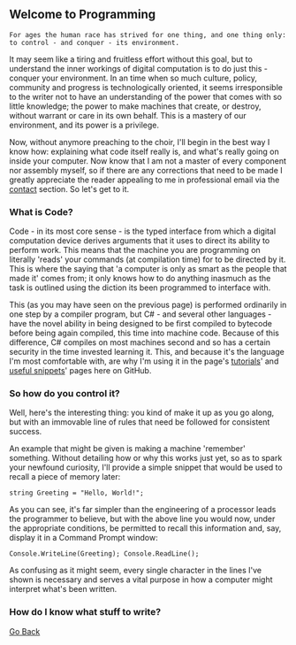 ## Welcome to Programming

``For ages the human race has strived for one thing, and one thing only: to control - and conquer - its environment. ``

It may seem like a tiring and fruitless effort without this goal, but to understand the inner workings of digital computation is to do just this - conquer your environment. In an time when so much culture, policy, community and progress is technologically oriented, it seems irresponsible to the writer not to have an understanding of the power that comes with so little knowledge; the power to make machines that create, or destroy, without warrant or care in its own behalf. This is a mastery of our environment, and its power is a privilege.

Now, without anymore preaching to the choir, I'll begin in the best way I know how: explaining what code itself really is, and what's really going on inside your computer. Now know that I am not a master of every component nor assembly myself, so if there are any corrections that need to be made I greatly appreciate the reader appealing to me in professional email via the [contact](https://trevorghseay.github.io/goto-Toggle/Contact) section. So let's get to it.

### What is Code?

Code - in its most core sense - is the typed interface from which a digital computation device derives arguments that it uses to direct its ability to perform work. This means that the machine you are programming on literally 'reads' your commands (at compilation time) for to be directed by it. This is where the saying that 'a computer is only as smart as the people that made it' comes from; it only knows how to do anything inasmuch as the task is outlined using the diction its been programmed to interface with.

This (as you may have seen on the previous page) is performed ordinarily in one step by a compiler program, but C# - and several other languages - have the novel ability in being designed to be first compiled to bytecode before being again compiled, this time into machine code. Because of this difference, C# compiles on most machines second and so has a certain security in the time invested learning it. This, and because it's the language I'm most comfortable with, are why I'm using it in the page's [tutorials](https://trevorghseay.github.io/goto-Toggle/Tutorials)' and [useful snippets](https://trevorghseay.github.io/goto-Toggle/Projects)' pages here on GitHub.

### So how do you control it?

Well, here's the interesting thing: you kind of make it up as you go along, but with an immovable line of rules that need be followed for consistent success. 

An example that might be given is making a machine 'remember' something. Without detailing how or why this works just yet, so as to spark your newfound curiosity, I'll provide a simple snippet that would be used to recall a piece of memory later:

``string Greeting = "Hello, World!";``

As you can see, it's far simpler than the engineering of a processor leads the programmer to believe, but with the above line you would now, under the appropriate conditions, be permitted to recall this information and, say, display it in a Command Prompt window:

``Console.WriteLine(Greeting);
Console.ReadLine();``

As confusing as it might seem, every single character in the lines I've shown is necessary and serves a vital purpose in how a computer might interpret what's been written.

### How do I know what stuff to write?

[Go Back](https://trevorghseay.github.io/goto-Toggle/Tutorials)
